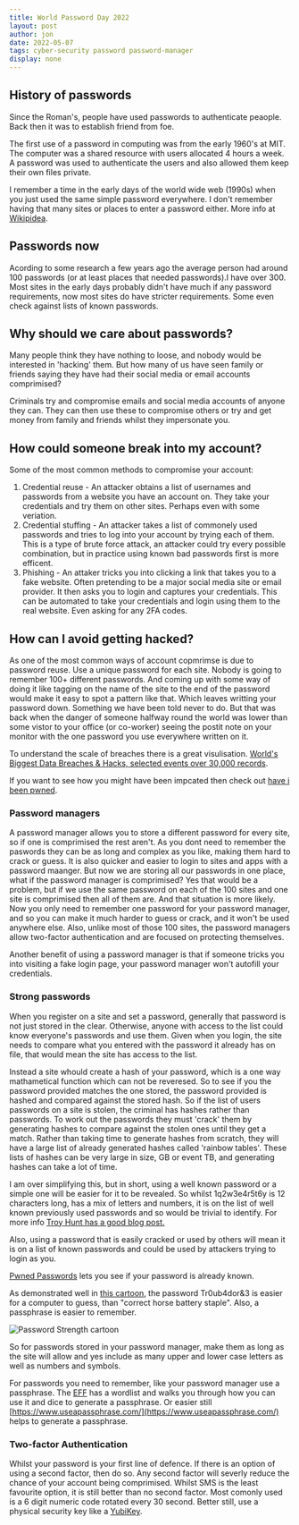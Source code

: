 ```yaml
---
title: World Password Day 2022
layout: post
author: jon
date: 2022-05-07
tags: cyber-security password password-manager
display: none
---
```


## History of passwords

Since the Roman's, people have used passwords to authenticate peaople. Back then it was to establish friend from foe.

The first use of a password in computing was from the early 1960's at MIT. The computer was a shared resource with users allocated 4 hours a week. A password was used to authenticate the users and also allowed them keep their own files private.

I remember a time in the early days of the world wide web (1990s) when you just used the same simple password everywhere. I don't remember having that many sites or places to enter a password either. More info at [Wikipidea](https://en.wikipedia.org/wiki/Password#History).

## Passwords now

Acording to some research a few years ago the average person had around 100 passwords (or at least places that needed passwords).I have over 300. Most sites in the early days probably didn't have much if any password requirements, now most sites do have stricter requirements. Some even check against lists of known passwords.

## Why should we care about passwords?

Many people think they have nothing to loose, and nobody would be interested in 'hacking' them. But how many of us have seen family or friends saying they have had their social media or email accounts comprimised?

Criminals try and compromise emails and social media accounts of anyone they can. They can then use these to compromise others or try and get money from family and friends whilst they impersonate you.

## How could someone break into my account?

Some of the most common methods to compromise your account:

1. Credential reuse - An attacker obtains a list of usernames and passwords from a website you have an account on. They take your credentials and try them on other sites. Perhaps even with some veriation.
2. Credential stuffing - An attacker takes a list of commonely used passwords and tries to log into your account by trying each of them. This is a type of brute force attack, an attacker could try every possible combination, but in practice using known bad passwords first is more efficent.
3. Phishing - An attaker tricks you into clicking a link that takes you to a fake website. Often pretending to be a major social media site or email provider. It then asks you to login and captures your credentials. This can be automated to take your credentials and login using them to the real website. Even asking for any 2FA codes.

## How can I avoid getting hacked?

As one of the most common ways of account copmrimse is due to password reuse. Use a unique password for each site. Nobody is going to remember 100+ different passwords. And coming up with some way of doing it like tagging on the name of the site to the end of the password would make it easy to spot a pattern like that. Which leaves writting your password down. Something we have been told never to do. But that was back when the danger of someone halfway round the world was lower than some vistor to your office (or co-worker) seeing the postit note on your monitor with the one password you use everywhere written on it.

To understand the scale of breaches there is a great visulisation. [World's Biggest Data Breaches & Hacks, selected events over 30,000 records](https://www.informationisbeautiful.net/visualizations/worlds-biggest-data-breaches-hacks/).

If you want to see how you might have been impcated then check out [have i been pwned](https://haveibeenpwned.com/).

### Password managers

A password manager allows you to store a different password for every site, so if one is comprimised the rest aren't. As you dont need to remember the paswords they can be as long and complex as you like, making them hard to crack or guess. It is also quicker and easier to login to sites and apps with a password maanger.
But now we are storing all our passwords in one place, what if the password manager is comprimised? Yes that would be a problem, but if we use the same password on each of the 100 sites and one site is comprimised then all of them are. And that situation is more likely. Now you only need to remember one password for your password manager, and so you can make it much harder to guess or crack, and it won't be used anywhere else. Also, unlike most of those 100 sites, the password managers allow two-factor authentication and are focused on protecting themselves.

Another benefit of using a password manager is that if someone tricks you into visiting a fake login page, your password manager won't autofill your credentials.

### Strong passwords

When you register on a site and set a password, generally that password is not just stored in the clear. Otherwise, anyone with access to the list could know everyone's passwords and use them. Given when you login, the site needs to compare what you entered with the password it already has on file, that would mean the site has access to the list.

Instead a site whould create a hash of your password, which is a one way mathametical function which can not be reveresed. So to see if you the password provided matches the one stored, the password provided is hashed and compared against the stored hash. So if the list of users passwords on a site is stolen, the criminal has hashes rather than passwords. To work out the passwords they must 'crack' them by generating hashes to compare against the stolen ones until they get a match. Rather than taking time to generate hashes from scratch, they will have a large list of already generated hashes called 'rainbow tables'. These lists of hashes can be very large in size, GB or event TB, and generating hashes can take a lot of time.

I am over simplifying this, but in short, using a well known password or a simple one will be easier for it to be revealed. So whilst 1q2w3e4r5t6y is 12 characters long, has a mix of letters and numbers, it is on the list of well known previously used passwords and so would be trivial to identify. For more info [Troy Hunt has a good blog post.](https://www.troyhunt.com/we-didnt-encrypt-your-password-we-hashed-it-heres-what-that-means/)

Also, using a password that is easily cracked or used by others will mean it is on a list of known passwords and could be used by attackers trying to login as you.

[Pwned Passwords](https://haveibeenpwned.com/Passwords) lets you see if your password is already known.

As demonstrated well in [this cartoon](https://xkcd.com/936 "XKCD comic password strength"), the password Tr0ub4dor&3 is easier for a computer to guess, than "correct horse battery staple". Also, a passphrase is easier to remember.

![Password Strength cartoon](https://imgs.xkcd.com/comics/password_strength.png "Password Strength")

So for passwords stored in your password manager, make them as long as the site will allow and yes include as many upper and lower case letters as well as numbers and symbols.

For passwords you need to remember, like your password manager use a passphrase. The [EFF](https://www.eff.org/dice "EFF dice") has a wordlist and walks you through how you can use it and dice to generate a passphrase. Or easier still [https://www.useapassphrase.com/](https://www.useapassphrase.com/) helps to generate a passphrase.

### Two-factor Authentication

Whilst your password is your first line of defence. If there is an option of using a second factor, then do so. Any second factor will severly reduce the chance of your account being comprimised. Whilst SMS is the least favourite option, it is still better than no second factor. Most comonly used is a 6 digit numeric code rotated every 30 second. Better still, use a physical security key like a [YubiKey](https://www.yubico.com/).

